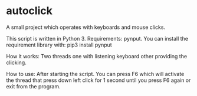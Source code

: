 # autoclick
A small project which operates with keyboards and mouse clicks.

This script is written in Python 3.
Requirements: pynput. 
You can install the requirement library with: pip3 install pynput

How it works:
Two threads one with listening keyboard other providing the clicking.

How to use:
After starting the script. You can press F6 which will activate the thread that press down left click for 1 second until you press F6 again or exit from the program.
